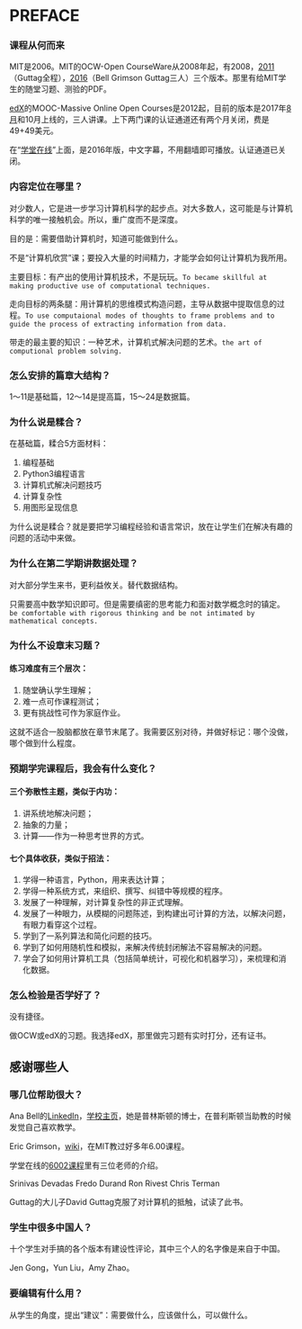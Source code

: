 # PREFACE 

### 课程从何而来

MIT是2006。MIT的OCW-Open CourseWare从2008年起，有2008，[2011](https://ocw.mit.edu/courses/electrical-engineering-and-computer-science/6-00sc-introduction-to-computer-science-and-programming-spring-2011/index.htm)（Guttag全程），[2016](https://ocw.mit.edu/courses/electrical-engineering-and-computer-science/6-0001-introduction-to-computer-science-and-programming-in-python-fall-2016/index.htm)（Bell Grimson Guttag三人）三个版本。那里有给MIT学生的随堂习题、测验的PDF。

[edX](https://www.edx.org/)的MOOC-Massive Online Open Courses是2012起，目前的版本是2017年[8月](https://courses.edx.org/courses/course-v1:MITx+6.00.1x+2T2017_2/course/)和10月上线的，三人讲课。上下两门课的认证通道还有两个月关闭，费是49+49美元。

在“[学堂在线](http://www.xuetangx.com/courses/course-v1:MITx+6_00_1x+sp/courseware/Week_1/)”上面，是2016年版，中文字幕，不用翻墙即可播放。认证通道已关闭。

### 内容定位在哪里？

对少数人，它是进一步学习计算机科学的起步点。对大多数人，这可能是与计算机科学的唯一接触机会。所以，重广度而不是深度。

目的是：需要借助计算机时，知道可能做到什么。

不是“计算机欣赏”课；要投入大量的时间精力，才能学会如何让计算机为我所用。

主要目标：有产出的使用计算机技术，不是玩玩。`To became skillful at making productive use of computational techniques.`

走向目标的两条腿：用计算机的思维模式构造问题，主导从数据中提取信息的过程。`To use computaional modes of thoughts to frame problems and to guide the process of extracting information from data.`

带走的最主要的知识：一种艺术，计算机式解决问题的艺术。`the art of computional problem solving.`

### 怎么安排的篇章大结构？

1～11是基础篇，12～14是提高篇，15～24是数据篇。

### 为什么说是糅合？

在基础篇，糅合5方面材料：

1. 编程基础
2. Python3编程语言
3. 计算机式解决问题技巧
4. 计算复杂性
5. 用图形呈现信息

为什么说是糅合？就是要把学习编程经验和语言常识，放在让学生们在解决有趣的问题的活动中来做。

### 为什么在第二学期讲数据处理？

对大部分学生来书，更利益攸关。替代数据结构。

只需要高中数学知识即可。但是需要缜密的思考能力和面对数学概念时的镇定。`be comfortable with rigorous thinking and be not intimated by mathematical concepts.`

### 为什么不设章末习题？

#### 练习难度有三个层次：

1. 随堂确认学生理解；
2. 难一点可作课程测试；
3. 更有挑战性可作为家庭作业。

这就不适合一股脑都放在章节末尾了。我需要区别对待，并做好标记：哪个没做，哪个做到什么程度。

### 预期学完课程后，我会有什么变化？

#### 三个弥散性主题，类似于内功：
1. 讲系统地解决问题；
2. 抽象的力量；
3. 计算——作为一种思考世界的方式。

#### 七个具体收获，类似于招法：
1. 学得一种语言，Python，用来表达计算；
2. 学得一种系统方式，来组织、撰写、纠错中等规模的程序。
3. 发展了一种理解，对计算复杂性的非正式理解。
4. 发展了一种眼力，从模糊的问题陈述，到构建出可计算的方法，以解决问题，有眼力看穿这个过程。
5. 学到了一系列算法和简化问题的技巧。
6. 学到了如何用随机性和模拟，来解决传统封闭解法不容易解决的问题。
7. 学会了如何用计算机工具（包括简单统计，可视化和机器学习），来梳理和消化数据。

### 怎么检验是否学好了？

没有捷径。

做OCW或edX的习题。我选择edX，那里做完习题有实时打分，还有证书。

## 感谢哪些人

### 哪几位帮助很大？

Ana Bell的[LinkedIn](https://www.linkedin.com/in/anabell/)，[学校主页](http://www.mit.edu/~anabell/)，她是普林斯顿的博士，在普利斯顿当助教的时候发觉自己喜欢教学。

Eric Grimson，[wiki](https://en.wikipedia.org/wiki/Eric_Grimson)，在MIT教过好多年6.00课程。

学堂在线的[6002课程](http://www.xuetangx.com/courses/MITx/6_00_2x/2014_T2/about)里有三位老师的介绍。

Srinivas Devadas
Fredo Durand
Ron Rivest
Chris Terman

Guttag的大儿子David Guttag克服了对计算机的抵触，试读了此书。

### 学生中很多中国人？

十个学生对手搞的各个版本有建设性评论，其中三个人的名字像是来自于中国。

Jen Gong，Yun Liu，Amy Zhao。

### 要编辑有什么用？

从学生的角度，提出“建议”：需要做什么，应该做什么，可以做什么。

